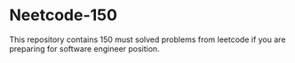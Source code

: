 # Neetcode-150


This repository contains 150 must solved problems from leetcode if you are preparing for software engineer position.
